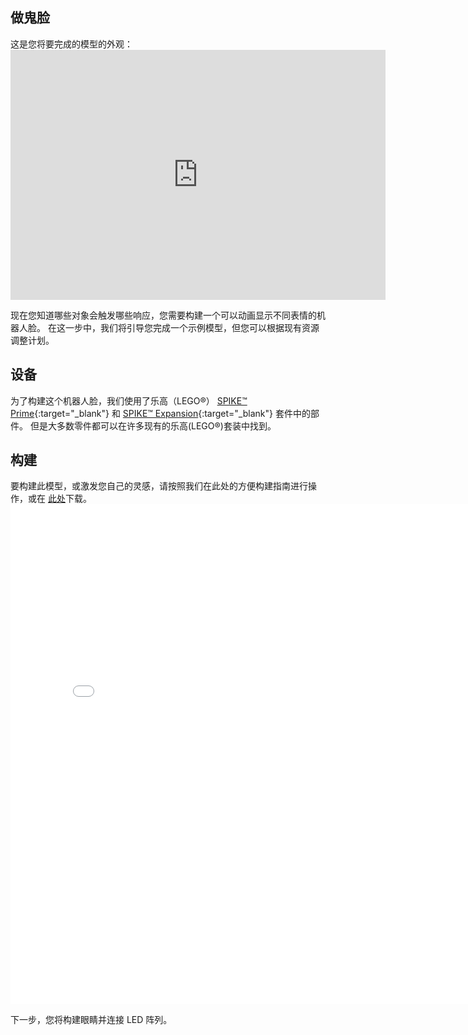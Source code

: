 ## 做鬼脸

这是您将要完成的模型的外观： <iframe src="https://sketchfab.com/models/d0e78282ad3c4436a2ac7a5326983d8b/embed?autospin=0.2&amp;autostart=1" width="600" height="400" frameborder="0" mark="crwd-mark"></iframe>

现在您知道哪些对象会触发哪些响应，您需要构建一个可以动画显示不同表情的机器人脸。 在这一步中，我们将引导您完成一个示例模型，但您可以根据现有资源调整计划。

## 设备
为了构建这个机器人脸，我们使用了乐高（LEGO®） [SPIKE™ Prime](https://education.lego.com/en-gb/product/spike-prime){:target="_blank"} 和 [SPIKE™ Expansion](https://education.lego.com/en-gb/products/lego-education-spike-prime-expansion-set/45680){:target="_blank"} 套件中的部件。 但是大多数零件都可以在许多现有的乐高(LEGO®)套装中找到。

## 构建
要构建此模型，或激发您自己的灵感，请按照我们在此处的方便构建指南进行操作，或在 [此处](images/robot_face.pdf)下载。
<embed src="images/robot_face.pdf" width="800"  height="800" alt="pdf" pluginspage="http://www.adobe.com/products/acrobat/readstep2.html">
  </p> 
  
  <p spaces-before="0">
    下一步，您将构建眼睛并连接 LED 阵列。
  </p>
